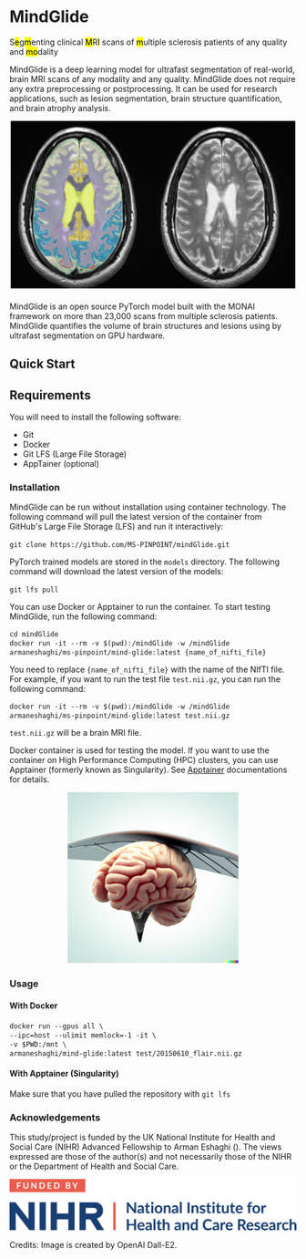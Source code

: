 # MindGlide

S<mark>e</mark>g<mark>m</mark>enting clinical <mark>M</mark>R<mark>I</mark> scans of <mark>m</mark>ultiple sclerosis patients of any quality and <mark>mo</mark>dality

MindGlide is a deep learning model for ultrafast segmentation of real-world, brain MRI scans of any modality and any quality. MindGlide does not require any extra preprocessing or postprocessing. It can be used for research applications, such as lesion segmentation, brain structure quantification, and brain atrophy analysis.

<p align="center">
<img src="assets/t2.png" alt="MindGlide logo" width="500" height="300">
</p>

MindGlide is an open source PyTorch model built with the MONAI framework
on more than 23,000 scans from multiple sclerosis patients. MindGlide
quantifies the volume of brain structures and lesions using by ultrafast
segmentation on GPU hardware.

## Quick Start

## Requirements

You will need to install the following software:

- Git
- Docker
- Git LFS (Large File Storage)
- AppTainer (optional)

### Installation

MindGlide can be run without installation using container technology. The
following command will pull the latest version of the container from
GitHub's Large File Storage (LFS) and run it interactively:

`git clone https://github.com/MS-PINPOINT/mindGlide.git`

PyTorch trained models are stored in the `models` directory. The
following command will download the latest version of the models:

`git lfs pull`

You can use Docker or Apptainer to run the container. To start testing
MindGlide, run the following command:

```
cd mindGlide
docker run -it --rm -v $(pwd):/mindGlide -w /mindGlide armaneshaghi/ms-pinpoint/mind-glide:latest {name_of_nifti_file}
```

You need to replace `{name_of_nifti_file}` with the name of the NIfTI file. For example, if you want to run the test file `test.nii.gz`, you can run the following command:

```
docker run -it --rm -v $(pwd):/mindGlide -w /mindGlide armaneshaghi/ms-pinpoint/mind-glide:latest test.nii.gz
```

`test.nii.gz` will be a brain MRI file.

Docker container is used for testing the model. If you want to use the
container on High Performance Computing (HPC) clusters, you can use
Apptainer (formerly known as Singularity). See [Apptainer](https://apptainer.org/) documentations for details.

<p align="center">
<img src="assets/mindGlide_logo.png" alt="MindGlide logo" width="300" height="300">
</p>

### Usage

#### With Docker

```
docker run --gpus all \
--ipc=host --ulimit memlock=-1 -it \
-v $PWD:/mnt \
armaneshaghi/mind-glide:latest test/20150610_flair.nii.gz
```

#### With Apptainer (Singularity)

Make sure that you have pulled the repository with `git lfs`

### Acknowledgements

This study/project is funded by the UK National Institute for Health and Social Care (NIHR) Advanced Fellowship to Arman Eshaghi (). The views expressed are those of the author(s) and not necessarily those of the NIHR or the Department of Health and Social Care.

<p align="left">
<img src="assets/nihr_logo.png" alt="NIHR logo" >
</p>

Credits: Image is created by OpenAI Dall-E2.

```

```
